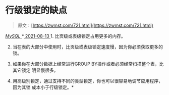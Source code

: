 <!--yml
category: 未分类
date: 0001-01-01 00:00:00
-->

# 行级锁定的缺点

> 原文：[https://zwmst.com/721.html](https://zwmst.com/721.html)

   [ *MySQL* ](https://zwmst.com/mysql)*[ <time datetime="2021-08-14T07:58:26+08:00"> 2021-08-13 </time> ](https://zwmst.com/721.html)  1.  比页级或表级锁定占用更多的内存。

2.  当在表的大部分中使用时，比页级或表级锁定速度慢，因为你必须获取更多的锁。

3.  如果你在大部分数据上经常进行GROUP BY操作或者必须经常扫描整个表，比其它锁定 明显慢很多。

4.  用高级别锁定，通过支持不同的类型锁定，你也可以很容易地调节应用程序，因为其锁 成本小于行级锁定。*